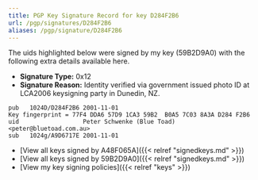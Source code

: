 ```yaml
---
title: PGP Key Signature Record for key D284F2B6
url: /pgp/signatures/D284F2B6
aliases: /pgp/signature/D284F2B6
---
```



The uids highlighted below were signed by my key (59B2D9A0) with
 the following extra details available
here.

 * **Signature Type:** 0x12
 * **Signature Reason:** Identity verified via government issued photo ID at LCA2006 keysigning party in Dunedin, NZ.

```text {hl_lines=[3]}
pub   1024D/D284F2B6 2001-11-01
Key fingerprint = 77F4 DDA6 57D9 1CA3 59B2  B0A5 7C03 8A3A D284 F2B6
uid                  Peter Schwenke (Blue Toad) <peter@bluetoad.com.au>
sub   1024g/A9D6717E 2001-11-01
```

  * [View all keys signed by A48F065A]({{< relref "signedkeys.md" >}})
  * [View all keys signed by 59B2D9A0]({{< relref "signedkeys.md" >}})
  * [View my key signing policies]({{< relref "keys" >}})